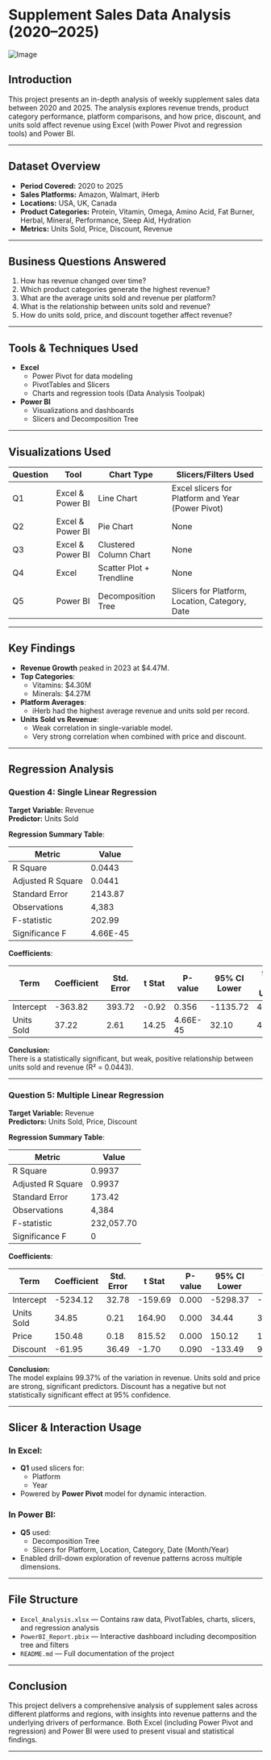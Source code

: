 #  Supplement Sales Data Analysis (2020–2025)

![Image](https://github.com/user-attachments/assets/cb3d7134-c8bd-474f-ac19-3ff638dc39ba)
## Introduction
This project presents an in-depth analysis of weekly supplement sales data between 2020 and 2025. The analysis explores revenue trends, product category performance, platform comparisons, and how price, discount, and units sold affect revenue using Excel (with Power Pivot and regression tools) and Power BI.

---

##  Dataset Overview

- **Period Covered:** 2020 to 2025  
- **Sales Platforms:** Amazon, Walmart, iHerb  
- **Locations:** USA, UK, Canada  
- **Product Categories:** Protein, Vitamin, Omega, Amino Acid, Fat Burner, Herbal, Mineral, Performance, Sleep Aid, Hydration  
- **Metrics:** Units Sold, Price, Discount, Revenue

---

##  Business Questions Answered

1. How has revenue changed over time?
2. Which product categories generate the highest revenue?
3. What are the average units sold and revenue per platform?
4. What is the relationship between units sold and revenue?
5. How do units sold, price, and discount together affect revenue?

---

##  Tools & Techniques Used

- **Excel**
  - Power Pivot for data modeling
  - PivotTables and Slicers
  - Charts and regression tools (Data Analysis Toolpak)
- **Power BI**
  - Visualizations and dashboards
  - Slicers and Decomposition Tree

---

##  Visualizations Used

| Question | Tool      | Chart Type               | Slicers/Filters Used                             |
|----------|-----------|--------------------------|--------------------------------------------------|
| Q1       | Excel & Power BI | Line Chart               | Excel slicers for Platform and Year (Power Pivot) |
| Q2       | Excel & Power BI | Pie Chart               | None                                             |
| Q3       | Excel & Power BI | Clustered Column Chart   | None                                             |
| Q4       | Excel              | Scatter Plot + Trendline | None                                             |
| Q5       | Power BI           | Decomposition Tree       | Slicers for Platform, Location, Category, Date   |

---

##  Key Findings

- **Revenue Growth** peaked in 2023 at $4.47M.
- **Top Categories**:
  - Vitamins: $4.30M  
  - Minerals: $4.27M  
- **Platform Averages**:
  - iHerb had the highest average revenue and units sold per record.
- **Units Sold vs Revenue**:
  - Weak correlation in single-variable model.
  - Very strong correlation when combined with price and discount.

---

##  Regression Analysis

###  Question 4: Single Linear Regression  
**Target Variable:** Revenue  
**Predictor:** Units Sold  

**Regression Summary Table**:

| Metric                 | Value         |
|------------------------|---------------|
| R Square               | 0.0443        |
| Adjusted R Square      | 0.0441        |
| Standard Error         | 2143.87       |
| Observations           | 4,383         |
| F-statistic            | 202.99        |
| Significance F         | 4.66E-45      |

**Coefficients**:

| Term       | Coefficient | Std. Error | t Stat   | P-value    | 95% CI Lower | 95% CI Upper |
|------------|-------------|------------|----------|------------|---------------|---------------|
| Intercept  | -363.82     | 393.72     | -0.92    | 0.356      | -1135.72      | 408.08        |
| Units Sold | 37.22       | 2.61       | 14.25    | 4.66E-45   | 32.10         | 42.34         |

**Conclusion:**  
There is a statistically significant, but weak, positive relationship between units sold and revenue (R² = 0.0443).

---

###  Question 5: Multiple Linear Regression  
**Target Variable:** Revenue  
**Predictors:** Units Sold, Price, Discount  

**Regression Summary Table**:

| Metric                 | Value         |
|------------------------|---------------|
| R Square               | 0.9937        |
| Adjusted R Square      | 0.9937        |
| Standard Error         | 173.42        |
| Observations           | 4,384         |
| F-statistic            | 232,057.70    |
| Significance F         | 0             |

**Coefficients**:

| Term       | Coefficient  | Std. Error | t Stat     | P-value | 95% CI Lower | 95% CI Upper |
|------------|--------------|------------|------------|---------|---------------|---------------|
| Intercept  | -5234.12     | 32.78      | -159.69    | 0.000   | -5298.37       | -5169.86       |
| Units Sold | 34.85        | 0.21       | 164.90     | 0.000   | 34.44          | 35.27          |
| Price      | 150.48       | 0.18       | 815.52     | 0.000   | 150.12         | 150.84         |
| Discount   | -61.95       | 36.49      | -1.70      | 0.090   | -133.49        | 9.59           |

**Conclusion:**  
The model explains 99.37% of the variation in revenue. Units sold and price are strong, significant predictors. Discount has a negative but not statistically significant effect at 95% confidence.

---

##  Slicer & Interaction Usage

### In **Excel**:
- **Q1** used slicers for:
  - Platform
  - Year  
- Powered by **Power Pivot** model for dynamic interaction.

### In **Power BI**:
- **Q5** used:
  - Decomposition Tree
  - Slicers for Platform, Location, Category, Date (Month/Year)  
- Enabled drill-down exploration of revenue patterns across multiple dimensions.

---

##  File Structure

- `Excel_Analysis.xlsx` — Contains raw data, PivotTables, charts, slicers, and regression analysis  
- `PowerBI_Report.pbix` — Interactive dashboard including decomposition tree and filters  
- `README.md` — Full documentation of the project

---

##  Conclusion

This project delivers a comprehensive analysis of supplement sales across different platforms and regions, with insights into revenue patterns and the underlying drivers of performance. Both Excel (including Power Pivot and regression) and Power BI were used to present visual and statistical findings.

---
